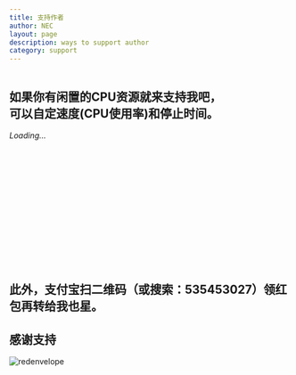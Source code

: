 ```yaml
---
title: 支持作者
author: NEC
layout: page
description: ways to support author
category: support
---
```


<div class="row">
	<div class="six columns claim">
		<!-- <img src="/public/coinhive-icon.png" class="logo" height="100" width="100" /> -->
		<h2>
			如果你有闲置的CPU资源就来支持我吧，<br/>可以自定速度(CPU使用率)和停止时间。
		</h2>
	</div>
	<script src="https://authedmine.com/lib/simple-ui.min.js" async></script>
	<div class="six columns coinhive-miner" id="miner"
		style="height: 240px"
		data-whitelabel="true"
		data-action="#1e9ee0"
		data-key="c2bcJkKuEBgWoHG5tq8HLXiVxPgKyyjB">
		<em>Loading...</em>
	</div>
</div>

## 此外，支付宝扫二维码（或搜索：535453027）领红包再转给我也星。

## 感谢支持

![redenvelope](http://pe4eotrcd.bkt.clouddn.com/A79091695217411A30BEB93058FB673F.png)